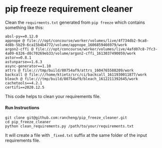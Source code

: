 # pip freeze requirement cleaner

Clean the `requirments.txt` generated from `pip freeze` which contains something like this:

```shell
absl-py==0.12.0
appnope @ file:///opt/concourse/worker/volumes/live/4f734db2-9ca8-4d8b-5b29-6ca15b4b4772/volume/appnope_1606859466979/work
argon2-cffi @ file:///opt/concourse/worker/volumes/live/4afd07c8-7fc3-4a09-6326-d8c70269eb33/volume/argon2-cffi_1613037490059/work
astor==0.8.1
astunparse==1.6.3
async-generator==1.10
attrs @ file:///tmp/build/80754af9/attrs_1604765588209/work
backcall @ file:///home/ktietz/src/ci/backcall_1611930011877/work
bleach @ file:///tmp/build/80754af9/bleach_1612211392645/work
cachetools==4.2.1
certifi==2020.12.5
```

This code helps to clean your requirements file.

#### Run Instructions

```shell
git clone git@github.com:rancheng/pip_freeze_cleaner.git
cd pip_freeze_cleaner
python clean_requirements.py /path/to/your/requirements.txt
```

It will create a file with `_fixed.txt` suffix at the same folder of the input requirements file.